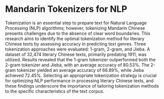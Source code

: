 # Mandarin Tokenizers for NLP

Tokenization is an essential step to prepare text for Natural Language Processing (NLP) algorithms; however, tokenizing Mandarin Chinese presents challenges due to the absence of clear word boundaries. This research aims to identify the optimal tokenization method for literary Chinese texts by assessing accuracy in predicting text genres. Three tokenization approaches were evaluated: 1-gram, 2-gram, and Jieba. A dataset of 32,474 literary Chinese texts, primarily predating 1911, was utilized. Results revealed that the 1-gram tokenizer outperformed both the 2-gram tokenizer and Jieba, with an average accuracy of 80.53%. The 2-gram tokenizer yielded an average accuracy of 66.89%, while Jieba achieved 72.45%. Selecting an appropriate tokenization strategy is crucial for optimizing NLP performance in processing literary Chinese texts, and these findings underscore the importance of tailoring tokenization methods to the specific characteristics of the text corpus. 
